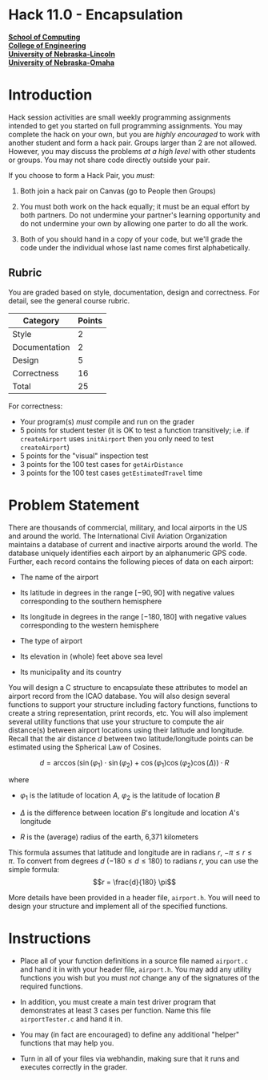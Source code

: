 # Hack 11.0 - Encapsulation
**[School of Computing](https://computing.unl.edu/)**  
**[College of Engineering](https://engineering.unl.edu/)**  
**[University of Nebraska-Lincoln](https://unl.edu)**  
**[University of Nebraska-Omaha](https://http://unomaha.edu/)**  

# Introduction

Hack session activities are small weekly programming assignments
intended to get you started on full programming assignments. You may
complete the hack on your own, but you are *highly encouraged* to work
with another student and form a hack pair. Groups larger than 2 are not
allowed. However, you may discuss the problems *at a high level* with
other students or groups. You may not share code directly outside your
pair.

If you choose to form a Hack Pair, you *must*:

1.  Both join a hack pair on Canvas (go to People then Groups)

2.  You must both work on the hack equally; it must be an equal effort
    by both partners. Do not undermine your partner's learning
    opportunity and do not undermine your own by allowing one parter to
    do all the work.

3.  Both of you should hand in a copy of your code, but we'll grade the
    code under the individual whose last name comes first alphabetically.

## Rubric

You are graded based on style, documentation, design and correctness.
For detail, see the general course rubric.

| Category      | Points |
|---------------|--------|
| Style         | 2      |
| Documentation | 2      |
| Design        | 5      |
| Correctness   | 16     |
| Total         | 25     |

For correctness:
 - Your program(s) *must* compile and run on the grader
 - 5 points for student tester (it is OK to test a function
   transitively; i.e. if `createAirport` uses `initAirport`
   then you only need to test `createAirport`)
 - 5 points for the "visual" inspection test
 - 3 points for the 100 test cases for `getAirDistance`
 - 3 points for the 100 test cases `getEstimatedTravel` time

# Problem Statement

There are thousands of commercial, military, and local airports in the
US and around the world. The International Civil Aviation Organization
maintains a database of current and inactive airports around the world.
The database uniquely identifies each airport by an alphanumeric GPS
code. Further, each record contains the following pieces of data on each
airport:

-   The name of the airport

-   Its latitude in degrees in the range $[-90, 90]$ with negative
    values corresponding to the southern hemisphere

-   Its longitude in degrees in the range $[-180, 180]$ with negative
    values corresponding to the western hemisphere

-   The type of airport

-   Its elevation in (whole) feet above sea level

-   Its municipality and its country

You will design a C structure to encapsulate these attributes to model
an airport record from the ICAO database. You will also design several
functions to support your structure including factory functions,
functions to create a string representation, print records, etc. You
will also implement several utility functions that use your structure to
compute the air distance(s) between airport locations using their
latitude and longitude. Recall that the air distance $d$ between two
latitude/longitude points can be estimated using the Spherical Law of
Cosines.

$$d = \arccos{(\sin(\varphi_1) \cdot \sin(\varphi_2) + \cos(\varphi_1) \cos(\varphi_2) \cos(\Delta) )} \cdot R$$

where

-   $\varphi_1$ is the latitude of location $A$, $\varphi_2$ is the
    latitude of location $B$

-   $\Delta$ is the difference between location $B$'s longitude and
    location $A$'s longitude

-   $R$ is the (average) radius of the earth, 6,371 kilometers

This formula assumes that latitude and longitude are in radians $r$,
$-\pi \leq r \leq \pi$. To convert from degrees $d$
($-180 \leq d \leq 180$) to radians $r$, you can use the simple formula:
$$r = \frac{d}{180} \pi$$

More details have been provided in a header file, `airport.h`.
You will need to design your structure and implement all of the
specified functions.

# Instructions

-   Place all of your function definitions in a source file named
    `airport.c` and hand it in with your header file,
    `airport.h`. You may add any utility functions you wish but
    you must *not* change any of the signatures of the required
    functions.

-   In addition, you must create a main test driver program that
    demonstrates at least 3 cases per function. Name this file
    `airportTester.c` and hand it in.

-   You may (in fact are encouraged) to define any additional "helper"
    functions that may help you.

-   Turn in all of your files via webhandin, making sure that it runs
    and executes correctly in the grader.
